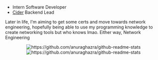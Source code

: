 - Intern Software Developer
- [Cider](https://cider.sh) Backend Lead

Later in life, I'm aiming to get some certs and move towards network engineering, hopefully being able to use my programming knowledge to create networking tools but who knows lmao. Either way, Network Engineering

<div align="center">
  <img src="https://github-readme-stats.vercel.app/api?username=d3rpp&theme=gruvbox&count_private=true&show_icons=true" alt="https://github.com/anuraghazra/github-readme-stats"/>
  <br />
  <img src="https://github-readme-stats.vercel.app/api/wakatime?username=d3rpp&theme=gruvbox&show_icons=true" alt="https://github.com/anuraghazra/github-readme-stats"/>
</div>
